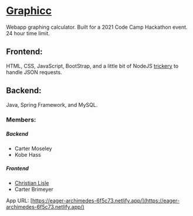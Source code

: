 # [Graphicc](https://eager-archimedes-6f5c73.netlify.app/)
Webapp graphing calculator.
Built for a 2021 Code Camp Hackathon event. 24 hour time limit.

## Frontend:
HTML, CSS, JavaScript, BootStrap, and a little bit of NodeJS [trickery](https://stackoverflow.com/a/43268098/10475867) to handle JSON requests.

## Backend:
Java, Spring Framework, and MySQL.

### Members:
##### Backend
- Carter Moseley
- Kobe Hass
##### Frontend
- [Christian Lisle](http://christianlisle.com)
- Carter Brimeyer

App URL: [https://eager-archimedes-6f5c73.netlify.app/](https://eager-archimedes-6f5c73.netlify.app/)
